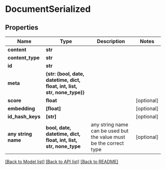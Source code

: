 # DocumentSerialized


## Properties
Name | Type | Description | Notes
------------ | ------------- | ------------- | -------------
**content** | **str** |  | 
**content_type** | **str** |  | 
**id** | **str** |  | 
**meta** | **{str: (bool, date, datetime, dict, float, int, list, str, none_type)}** |  | 
**score** | **float** |  | [optional] 
**embedding** | **[float]** |  | [optional] 
**id_hash_keys** | **[str]** |  | [optional] 
**any string name** | **bool, date, datetime, dict, float, int, list, str, none_type** | any string name can be used but the value must be the correct type | [optional]

[[Back to Model list]](../README.md#documentation-for-models) [[Back to API list]](../README.md#documentation-for-api-endpoints) [[Back to README]](../README.md)


